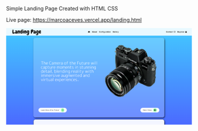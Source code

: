 Simple Landing Page Created with HTML CSS

Live page: https://marcoaceves.vercel.app/landing.html 

![simple-landig-page-img](https://github.com/marcoaceves/marcoaceves/blob/main/simple_landing_page.png?raw=true)
